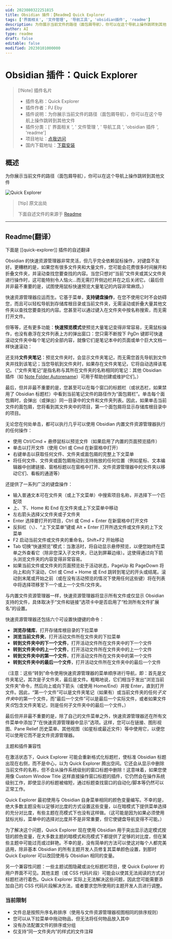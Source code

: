 ```yaml
---
uid: 2023080322251815
title: Obsidian 插件：【Readme】Quick Explorer
tags: ['界面相关', '文件管理', '导航工具', 'obsidian插件', 'readme']
description: 为你展示当前文件的路径（面包屑导航），你可以在这个导航上操作跳转到其他文件
author: AI
type: readme
draft: false
editable: false
modified: 20230101000000
---
```


# Obsidian 插件：Quick Explorer

> [!Note] 插件名片
> - 插件名称：Quick Explorer
> - 插件作者：PJ Eby
> - 插件说明：为你展示当前文件的路径（面包屑导航），你可以在这个导航上操作跳转到其他文件
> - 插件分类：[' 界面相关 ', ' 文件管理 ', ' 导航工具 ', 'obsidian 插件 ', 'readme']
> - 项目地址：[点我访问](https://github.com/pjeby/quick-explorer)
> - 国内下载地址：[下载安装](https://pkmer.cn/products/plugin/pluginMarket/?quick-explorer)

## 概述

为你展示当前文件的路径（面包屑导航），你可以在这个导航上操作跳转到其他文件

![Quick Explorer](https://cdn.pkmer.cn/covers/quick-explorer.PNG!pkmer)

> [!tip] 原文出处
>
>下面自述文件的来源于 [Readme](https://ghproxy.net/https://raw.githubusercontent.com/pjeby/quick-explorer/master/README.md)
>

---

## Readme(翻译）

下面是 [[quick-explorer]] 插件的自述翻译

Obsidian 的快速资源管理器非常灵活，但几乎完全依赖鼠标操作，对键盘不友好。更糟糕的是，如果您有很多文件夹和大量文件，您可能会花费很多时间展开和折叠文件夹，并滚动查找您要查找的内容。当您只想对“当前”文件夹或其父文件夹进行操作时，这可能特别令人恼火...而无需打开侧边栏并在之后关闭它。（最后但并非最不重要的是，试图使用鼠标快速预览大量笔记的内容非常麻烦。）

快速资源管理器应运而生。它基于菜单，**支持键盘操作**，在您不使用它时不会妨碍您，而且可以轻松导航到存储库根目录或当前文件夹，无需滚动或折叠大量其他文件夹以查找您要查找的内容。您甚至可以通过键入在文件夹中按名称搜索，而无需打开文件。

但等等，还有更多功能：**快速预览模式**使预览大量笔记变得非常容易，无需鼠标操作，也没有悬浮在文件列表上方的弹出窗口：您只需不断按下 PgDn 键即可快速滚动文件夹中每个笔记的全部内容，就像它们是笔记本中的页面或单个巨大文档一样快速滚动：

还支持**文件夹笔记**：预览文件夹时，会显示文件夹笔记，而无需您首先导航到文件夹并找到该笔记；当您导航到文件夹时，如果存在文件夹笔记，它将自动选择该笔记。（“文件夹笔记”是指名称与其所在文件夹的名称相同的笔记：其他 Obsidian 插件（如 [Note Folder Autorename](https://github.com/pjeby/note-folder-autorename)）可用于帮助创建或维护它们。）

最后，但并非最不重要的是，您甚至可以在每个窗口的标题栏（或状态栏，如果禁用了 Obsidian 标题栏）中看到当前笔记文件的路径作为“面包屑栏”。单击每个面包屑时，会弹出（或弹出）同一目录中的文件和文件夹列表。因此，如果单击当前文件的面包屑，您将看到其文件夹中的项目，第一个面包屑将显示存储库根目录中的项目。

无论您在何处单击，都可以执行几乎可以使用 Obsidian 内置文件资源管理器执行的任何操作：

* 使用 Ctrl/Cmd + 悬停鼠标以预览文件（如果启用了内置的页面预览插件）
* 单击以打开文件（使用 Ctrl 或 Cmd 在新窗格中打开）
* 右键单击以获取任何文件、文件夹或面包屑的完整上下文菜单
* 将任何文件、文件夹或面包屑拖动到支持拖放的任何位置（例如星标、文本编辑器中创建链接、窗格标题以在窗格中打开、文件资源管理器中的文件夹以移动它们、看板的通道等）

还提供了一系列广泛的键盘操作：

* 输入普通文本可在文件夹（或上下文菜单）中搜索项目名称，并选择下一个匹配项
* 上、下、Home 和 End 在文件夹或上下文菜单中移动
* 左右箭头选择父文件夹或子文件夹
* Enter 选择要打开的项目，Ctrl 或 Cmd + Enter 在新窗格中打开文件
* 反斜杠（`\`）、“上下文菜单”键或 Alt + Enter 打开所选文件或文件夹的上下文菜单
* F2 启动当前文件或文件夹的重命名，Shift+F2 开始移动
* Tab 切换“快速预览”模式：当激活时，将自动显示悬停预览，以便您始终在菜单之外查看它（除非您深入子文件夹，已达到屏幕边缘）。这使得通过向下箭头浏览文件夹的内容变得非常容易。
* 如果当前文件或文件夹的页面预览处于活动状态，PageUp 和 PageDown 将向上和向下滚动，Ctrl 或 Cmd + Home 或 End 跳转到笔记的开头或结尾。滚动到末尾或开始之前（或在没有活动预览的情况下使用任何这些键）将在列表中将选择项移至下一个或上一个文件/文件夹。

与内置文件资源管理器一样，快速资源管理器将显示所有文件或仅显示 Obsidian 支持的文件，具体取决于“文件和链接”选项卡中是否启用了“检测所有文件扩展名”的设置。

快速资源管理器还包括六个可设置快捷键的命令：

* **浏览存储库**，打开存储库根目录的下拉菜单
* **浏览当前文件夹**，打开活动文件所在文件夹的下拉菜单
* **转到文件夹中的下一个文件**，打开活动文件所在文件夹中的下一个文件
* **转到文件夹中的上一个文件**，打开活动文件所在文件夹中的上一个文件
* **转到文件夹中的第一个文件**，打开活动文件所在文件夹中的第一个文件
* **转到文件夹中的最后一个文件**，打开活动文件所在文件夹中的最后一个文件

（注意：这些“转到”命令使用快速资源管理器的菜单顺序进行导航，即：首先是文件夹笔记，其次是子文件夹，最后是文件。粗略地说，它们相当于发出“浏览当前文件夹”命令，然后向上或向下箭头（或使用 Home/End）并按 Enter，直到打开文件。因此，“第一个文件”可以是文件夹笔记（如果有）或当前文件夹的任何*子文件夹*中的第一个文件，而“最后一个文件”可以是最后一个实际文件，或者如果文件夹*仅*包含文件夹笔记，则是任何子文件夹中的最后一个文件。）

最后但并非最不重要的是，除了自己的文件菜单之外，快速资源管理器还在所有文件菜单中添加了“在快速资源管理器中显示”选项。这样，您可以在链接、图形视图、Pane Relief 历史菜单、其他视图（如星标或最近文件）等中使用它，以便您可以使用它而不是文件资源管理器。

主题和插件兼容性

在激活状态下，Quick Explorer 可能会重新格式化标题栏，使标准 Obsidian 标题出现在右侧，而不是中心，以为 Quick Explorer 腾出空间。它还会从显示中删除当前文件的名称，但不会从操作系统级别的窗口标题中删除！这意味着，如果您使用像 Custom Window Title 这样直接操作窗口标题的插件，它仍然会在操作系统级别工作，即使显示的标题被缩短，通过标题查找窗口的自动化/脚本等仍然可以正常工作。

Quick Explorer 最初使用与 Obsidian 自身菜单相同的颜色变量编写。不幸的是，绝大多数主题没有以足够对比度的方式设置这些变量，以在暗模式下提供菜单选择的充分对比度，有些主题在亮模式下也没有这样做。（这可能是因为如果必须使用鼠标光标，菜单中的选择对比度并不是非常重要，但它使键盘导航变得不可能。）

为了解决这个问题，Quick Explorer 现在使用 Obsidian 用于突出显示选定模式按钮的颜色变量，在大多数主题的暗模式和亮模式下都提供了足够的对比度，但在某些主题中可能过亮或过鲜艳。不幸的是，没有简单的方法可以使这对每个人都完美适用，除非基本 Obsidian 的所有主题开发人员修复其菜单颜色设置，到那时 Quick Explorer 可以改回使用与 Obsidian 相同的变量。

另一个兼容性问题：一些主题试图隐藏或淡化标题栏项目，使 Quick Explorer 的用户界面不可见。其他主题（或 CSS 代码片段）可能会以使其无法阅读的方式对标题栏进行着色。Quick Explorer 实际上无法解决这些问题，因此您可能需要添加自己的 CSS 代码片段解决方法，或者要求您所使用的主题开发人员进行调整。

### 当前限制

* 文件总是按照升序名称排序（使用与文件资源管理器视图相同的排序规则）
* 您可以从下拉菜单中拖动物品，但无法将任何物品放入其中
* 没有办法配置文件的排序或分组
* 仅支持“同一文件夹内”的样式的文件注释
